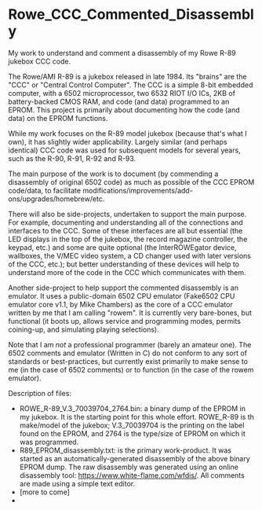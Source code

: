 # Rowe_CCC_Commented_Disassembly
My work to understand and comment a disassembly of my Rowe R-89 jukebox CCC code.

The Rowe/AMI R-89 is a jukebox released in late 1984.  Its "brains" are the "CCC" or "Central Control Computer".  The CCC is a simple 8-bit embedded computer, with a 6502 microprocessor, two 6532 RIOT I/O ICs, 2KB of battery-backed CMOS RAM, and code (and data) programmed to an EPROM.  This project is primarily about documenting how the code (and data) on the EPROM functions.

While my work focuses on the R-89 model jukebox (because that's what I own), it has slightly wider applicability.  Largely similar (and perhaps identical) CCC code was used for subsequent models for several years, such as the R-90, R-91, R-92 and R-93.

The main purpose of the work is to document (by commending a disassembly of original 6502 code) as much as possible of the CCC EPROM code/data, to facilitate modifications/improvements/add-ons/upgrades/homebrew/etc.

There will also be side-projects, undertaken to support the main purpose.  For example, documenting and understanding all of the connections and interfaces to the CCC.  Some of these interfaces are all but essential (the LED displays in the top of the jukebox, the record magazine controller, the keypad, etc.) and some are quite optional (the InterROWEgator device, wallboxes, the V/MEC video  system, a CD changer used with later versions of the CCC, etc.); but better understanding of these devices will help to understand more of the code in the CCC which communicates with them.

Another side-project to help support the commented disassembly is an emulator.  It uses a public-domain 6502 CPU emulator (Fake6502 CPU emulator core v1.1, by Mike Chambers) as the core of a CCC emulator written by me that I am calling "rowem".  It is currently very bare-bones, but functional (it boots up, allows service and programming modes, permits coining-up, and simulating playing selections).

Note that I am *not* a professional programmer (barely an amateur one).  The 6502 comments and emulator (Written in C) do not conform to any sort of standards or best-practices, but currently exist primarily to make sense to me (in the case of 6502 comments) or to function (in the case of the rowem emulator).

Description of files:
  - ROWE_R-89_V.3_70039704_2764.bin: a binary dump of the EPROM in my jukebox.  It is the starting point for this whole effort.  ROWE_R-89 is th make/model of the jukebox; V.3_70039704 is the printing on the label found on the EPROM, and 2764 is the type/size of EPROM on which it was programmed.
  - R89_EPROM_disassembly.txt: is the primary work-product.  It was started as an automatically-generated disassembly of the above binary EPROM dump.  The raw disassembly was generated using an online disassembly tool: https://www.white-flame.com/wfdis/.  All comments are made using a simple text editor.
  - [more to come]
  - 
